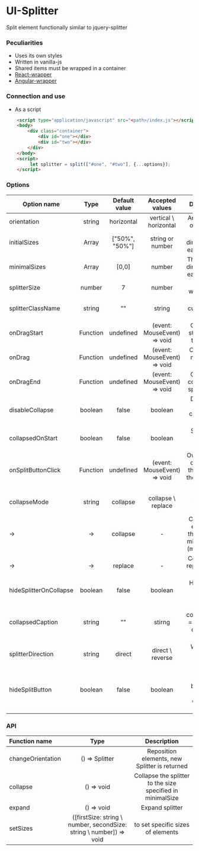 # UI-Splitter
Split element functionally similar to jquery-splitter
### Peculiarities
- Uses its own styles
- Written in vanilla-js
- Shared items must be wrapped in a container
- [React-wrapper](wrap/react-ui-splitter)
- [Angular-wrapper](wrap/angular-ui-splitter)
### Connection and use
- As a script
```html
    <script type="application/javascript" src="<path>/index.js"></script>
    <body>
        <div class="container">
            <div id="one"></div>
            <div id="two"></div>
        </div>
    </body>
    <script>
         let splitter = split(["#one", "#two"], {...options});
    </script>
```

### Options
| Option name | Type | Default value | Accepted values | Description | Optional |
| ------ | :---: | :------: | :------:| :------: |:---:|
| orientation | string | horizontal | vertical \ horizontal | Arrangement of elements | Yes |
| initialSizes | Array | ["50%", "50%"] | string or number | Initial dimensions of each element | Yes |
| minimalSizes | Array | [0,0] | number | The minimum dimensions of each element | Yes |
| splitterSize | number | 7 | number | Splitter width/height | Yes |
| splitterClassName | string | "" | string | Splitter custom class name | Yes |
| onDragStart | Function | undefined | (event: MouseEvent) => void | Callback to start moving the splitter | Yes |
| onDrag | Function | undefined | (event: MouseEvent) => void | Callback for moving the splitter | Yes |
| onDragEnd | Function | undefined | (event: MouseEvent) => void | Callback to complete the splitter move | Yes |
| disableCollapse | boolean | false | boolean | Disable the ability to collapse the splitter | Yes |
| collapsedOnStart | boolean | false | boolean | Splitter will initially collapse | Yes |
| onSplitButtonClick | Function | undefined | (event: MouseEvent) => void | Own handling of pressing the button of the clap in the litter | Yes |
| collapseMode | string | collapse | collapse \ replace | Handling Grappling Behavior | Yes |
| -> | -> | collapse | - | Collapse the element to the specified minimum size (minimalSize) |
| -> | -> | replace | - | Collapse and replace with a plug |
| hideSplitterOnCollapse | boolean | false | boolean | Hide splitter when collapsed | Yes |
| collapsedCaption | string | "" | stirng | In collapseMode == "replace" caption on the stub | Yes |
| splitterDirection | string | direct | direct \ reverse | Which side splitter collapses | Yes |
| hideSplitButton | boolean | false | boolean | Hide the collapse button, the splitter cannot be collapsed | Yes

### API
| Function name | Type | Description |
| :------ | :---: | :------: |
| changeOrientation | () => Splitter | Reposition elements, new Splitter is returned |
| collapse | () => void | Collapse the splitter to the size specified in minimalSize |
| expand | () => void | Expand splitter |
| setSizes | ([firstSize: string \ number, secondSize: string \ number]) => void | to set specific sizes of elements | 